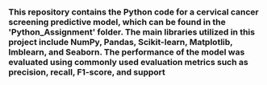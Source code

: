 ### This repository contains the Python code for a cervical cancer screening predictive model, which can be found in the 'Python_Assignment' folder. The main libraries utilized in this project include NumPy, Pandas, Scikit-learn, Matplotlib, Imblearn, and Seaborn. The performance of the model was evaluated using commonly used evaluation metrics such as precision, recall, F1-score, and support
